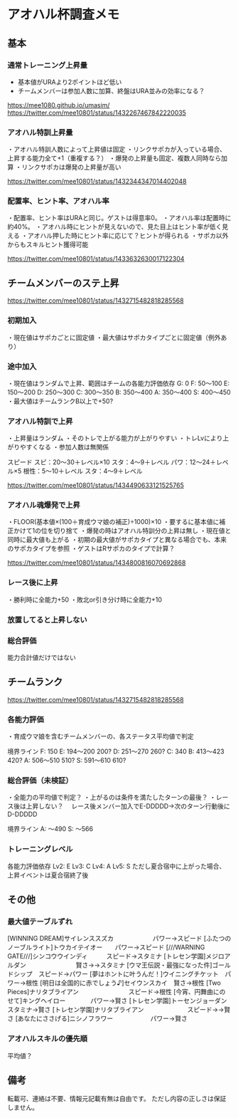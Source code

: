 # アオハル杯調査メモ

## 基本

### 通常トレーニング上昇量
* 基本値がURAより2ポイントほど低い
* チームメンバーは参加人数に加算、終盤はURA並みの効率になる？

https://mee1080.github.io/umasim/
https://twitter.com/mee10801/status/1432267467842220035

### アオハル特訓上昇量
・アオハル特訓人数によって上昇値は固定
・リンクサポカが入っている場合、上昇する能力全て+1（重複する？）
・爆発の上昇量も固定、複数人同時なら加算
・リンクサポカは爆発の上昇量が高い

https://twitter.com/mee10801/status/1432344347014402048

### 配置率、ヒント率、アオハル率
・配置率、ヒント率はURAと同じ。ゲストは得意率0。
・アオハル率は配置時に約40%。
・アオハル時にヒントが見えないので、見た目上はヒント率が低く見える
・アオハル押した時にヒント率に応じて？ヒントが得られる
・サポカ以外からもスキルヒント獲得可能

https://twitter.com/mee10801/status/1433632630017122304

## チームメンバーのステ上昇

https://twitter.com/mee10801/status/1432715482818285568

### 初期加入
・現在値はサポカごとに固定値
・最大値はサポカタイプごとに固定値（例外あり）

### 途中加入
・現在値はランダムで上昇、範囲はチームの各能力評価依存
G:   0
F:  50～100
E: 150～200
D: 250～300
C: 300～350
B: 350～400
A: 350～400
S: 400～450
・最大値はチームランクB以上で+50?

### アオハル特訓で上昇
・上昇量はランダム
・そのトレで上がる能力が上がりやすい
・トレLvにより上がりやすくなる
・参加人数は無関係

スピード
スピ：20～30＋レベル×10
スタ：4～9＋レベル
パワ：12～24＋レベル×5
根性：5～10＋レベル
スタ：4～9＋レベル

https://twitter.com/mee10801/status/1434490633121525765

### アオハル魂爆発で上昇
・FLOOR(基本値×(100＋育成ウマ娘の補正)÷1000)×10
・要するに基本値に補正かけて1の位を切り捨て
・爆発の時はアオハル特訓分の上昇は無し
・現在値と同時に最大値も上がる
・初期の最大値がサポカタイプと異なる場合でも、本来のサポカタイプを参照
・ゲストはRサポカのタイプで計算？

https://twitter.com/mee10801/status/1434800816070692868

### レース後に上昇
・勝利時に全能力+50
・敗北or引き分け時に全能力+10

### 放置してると上昇しない

### 総合評価
能力合計値だけではない


## チームランク

https://twitter.com/mee10801/status/1432715482818285568

### 各能力評価
・育成ウマ娘を含むチームメンバーの、各ステータス平均値で判定

境界ライン
F: 150
E: 194～200 200?
D: 251～270 260?
C: 340
B: 413～423 420?
A: 506～510 510?
S: 591～610 610?

### 総合評価（未検証）
・全能力の平均値で判定？
・上がるのは条件を満たしたターンの最後？
・レース後は上昇しない？
　レース後メンバー加入でE-DDDDD→次のターン行動後にD-DDDDD

境界ライン
A: ～490
S: ～566

### トレーニングレベル
各能力評価依存
Lv2: E
Lv3: C
Lv4: A
Lv5: S
ただし夏合宿中に上がった場合、上昇イベントは夏合宿終了後

## その他

### 最大値テーブルずれ
[WINNING DREAM]サイレンススズカ 　　　　　　パワー→スピード
[ふたつのノーブルライト]トウカイテイオー　　パワー→スピード
[///WARNING GATE///]シンコウウインディ　　　スピード→スタミナ
[トレセン学園]メジロアルダン　　　　　　　　賢さ→→スタミナ
[ウマ王伝説・最強になった件]ゴールドシップ　スピード→パワー
[夢はホントに叶うんだ！]ウイニングチケット　パワー→根性
[明日は全国的に赤でしょう♪]セイウンスカイ　賢さ→根性
[Two Pieces]ナリタブライアン　　　　　　　　スピード→根性
[今宵、円舞曲にのせて]キングヘイロー　　　　パワー→賢さ
[トレセン学園]トーセンジョーダン　　　　　　スタミナ→賢さ
[トレセン学園]ナリタブライアン　　　　　　　スピード→→賢さ
[あなたにささげる]ニシノフラワー　　　　　　パワー→賢さ

### アオハルスキルの優先順
平均値？

## 備考

転載可、連絡は不要、情報元記載有無は自由です。
ただし内容の正しさは保証しません。
